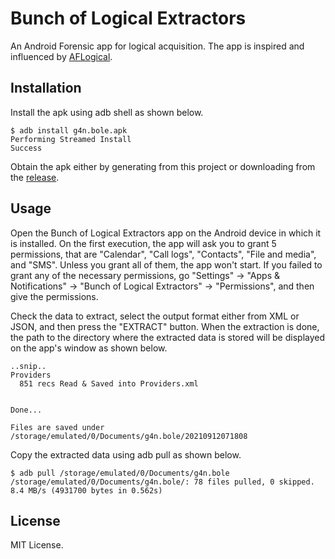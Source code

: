 # Bunch of Logical Extractors

An Android Forensic app for logical acquisition. The app is inspired and influenced by [AFLogical](https://github.com/nowsecure/android-forensics).

## Installation

Install the apk using adb shell as shown below.
```
$ adb install g4n.bole.apk
Performing Streamed Install
Success
```
Obtain the apk either by generating from this project or downloading from the [release](https://github.com/a5hlynx/bunch_of_logical_extractors/releases).

## Usage

Open the Bunch of Logical Extractors app on the Android device in which it is installed. On the first execution, the app will ask you to grant 5 permissions, that are "Calendar", "Call logs", "Contacts", "File and media", and "SMS". Unless you grant all of them, the app won't start. If you failed to grant any of the necessary permissions, go "Settings" -> "Apps & Notifications" -> "Bunch of Logical Extractors" -> "Permissions", and then give the permissions.

Check the data to extract, select the output format either from XML or JSON, and then press the "EXTRACT" button. When the extraction is done, the path to the directory where the extracted data is stored will be displayed on the app's window as shown below.
```
..snip..
Providers
  851 recs Read & Saved into Providers.xml


Done...

Files are saved under /storage/emulated/0/Documents/g4n.bole/20210912071808
```

Copy the extracted data using adb pull as shown below.
```
$ adb pull /storage/emulated/0/Documents/g4n.bole
/storage/emulated/0/Documents/g4n.bole/: 78 files pulled, 0 skipped. 8.4 MB/s (4931700 bytes in 0.562s)
```

## License

MIT License.

